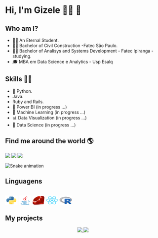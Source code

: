  # **Hi, I'm Gizele** 👩‍💻 👋 

## Who am I? 

* 👩‍🏫 An Eternal Student.
* 👩‍🎓 Bachelor of Civil Construction -Fatec São Paulo.
* 👩‍🎓 Bachelor of Analisys and Systems Development - Fatec Ipiranga - studying.
* 🎓 MBA em Data Science e Analytics - Usp Esalq

## Skills 👩‍💻

* 🐍 Python.
* Java.
* Ruby and Rails.
* 🧮 Power BI (in progress ...)
* 🔮 Machine Learning (in progress ...)
* 📊 Data Visualization (in progress ...)
* 🧪 Data Science (in progress ...)

## Find me around the world :earth_americas:
<div> 
  <a href="https://www.instagram.com/gizele2391" target="_blank"><img src="https://img.shields.io/badge/-Instagram-%23E4405F?style=for-the-badge&logo=instagram&logoColor=white" target="_blank"></a>
  <a href = "mailto:gizele.ccardoso@gmail.com"><img src="https://img.shields.io/badge/-Gmail-%23333?style=for-the-badge&logo=gmail&logoColor=white" target="_blank"></a>
  <a href="https://www.linkedin.com/in/gizelecorreia" target="_blank"><img src="https://img.shields.io/badge/-LinkedIn-%230077B5?style=for-the-badge&logo=linkedin&logoColor=white" target="_blank"></a> 
 
 ![Snake animation](https://github.com/gizelecardoso/gizelecardoso/blob/output/github-contribution-grid-snake.svg)
 
</div>

## **Linguagens**

<div style="display: inline_block"><br>
  <img align="center" alt="Gi-Python" height="30" width="40" src="https://raw.githubusercontent.com/devicons/devicon/master/icons/python/python-original.svg">
  <img align="center" alt="Gi-Java" height="30" width="40" src="https://raw.githubusercontent.com/devicons/devicon/master/icons/java/java-original.svg">
  <img align="center" alt="Gi-Ruby" height="30" width="40" src="https://raw.githubusercontent.com/devicons/devicon/master/icons/ruby/ruby-original.svg">
  <img align="center" alt="Gi-React" height="30" width="40" src="https://raw.githubusercontent.com/devicons/devicon/master/icons/react/react-original.svg">
  <img align="center" alt="Gi-R" height="30" width="40" src="https://raw.githubusercontent.com/devicons/devicon/master/icons/r/r-original.svg">
</div>

## **My projects**

<div align="center">
  <a href="https://github.com/gizelecardoso">
  <img height="180em" src="https://github-readme-stats.vercel.app/api?username=gizelecardoso&show_icons=true&theme=dracula&include_all_commits=true&count_private=true"/>
  <img height="180em" src="https://github-readme-stats.vercel.app/api/top-langs/?username=gizelecardoso&layout=compact&langs_count=7&theme=dracula"/>
</div>



